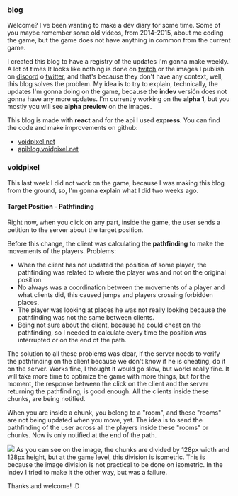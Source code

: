 ### blog
Welcome?
I've been wanting to make a dev diary for some time. Some of you maybe remember some old videos, from 2014-2015, about me coding the game, but the game does not have anything in common from the current game.

I created this blog to have a registry of the updates I'm gonna make weekly.
A lot of times It looks like nothing is done on [twitch](https://twitch.tv/voidpixelDev) or the images I publish on [discord](https://discord.gg/Xt9CCeJ) o [twitter](https://twitter.com/voidpixel), and that's because they don't have any context, well, this blog solves the problem.
My idea is to try to explain, technically, the updates I'm gonna doing on the game, because the **indev** versión does not gonna have any more updates. I'm currently working on the **alpha 1**, but you mostly you will see **alpha preview** on the images.

This blog is made with **react** and for the api I used **express**. You can find the code and make improvements on github:

- [voidpixel.net](https://github.com/voidpixel/blog.voidpixel.net)
- [apiblog.voidpixel.net](https://github.com/voidpixel/apiblog.voidpixel.net)

### voidpixel
This last week I did not work on the game, because I was making this blog from the ground, so, I'm gonna explain what I did two weeks ago. 

#### Target Position - Pathfinding
Right now, when you click on any part, inside the game, the user sends a petition to the server about the target position.

Before this change, the client was calculating the **pathfinding** to make the movements of the players.
Problems:
- When the client has not updated the position of some player, the pathfinding was related to where the player was and not on the original position.
- No always was a coordination between the movements of a player and what clients did, this caused jumps and players crossing forbidden places.
- The player was looking at places he was not really looking because the pathfinding was not the same between clients.
- Being not sure about the client, because he could cheat on the pathfinding, so I needed to calculate every time the position was interrupted or on the end of the path.

The solution to all these problems was clear, if the server needs to verify the pathfinding on the client because we don't know if he is cheating, do it on the server.
Works fine, I thought it would go slow, but works really fine. It will take more time to optimize the game with more things, but for the moment, the response between the click on the client and the server returning the pathfinding, is good enough. All the clients inside these chunks, are being notified.

When you are inside a chunk, you belong to a "room", and these "rooms" are not being updated when you move, yet. The idea is to send the pathfinding of the user across all the players inside these "rooms" or chunks. Now is only notified at the end of the path.


![](https://media.discordapp.net/attachments/401750633440608266/744724089117343774/unknown.png)
As you can see on the image, the chunks are divided by 128px width and 128px height, but at the game level, this division is isometric. This is because the image division is not practical to be done on isometric. In the indev I tried to make it the other way, but was a failure.

Thanks and welcome! :D
